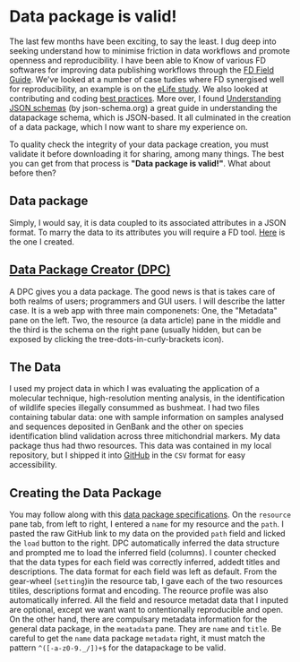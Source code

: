 # Data package is valid!

The last few months have been exciting, to say the least. I dug deep into seeking understand how to minimise friction in data workflows and promote openness and reproducibility. I have been able to Know of various FD softwares for improving data publishing workflows through the [FD Field Guide](http://fellows.frictionlessdata.io/blog/). We've looked at a number of case tudies where FD synergised well for reproducibility, an example is on the [eLife study](https://frictionlessdata.io/articles/elife/). We also looked at contributing and coding [best practices](https://github.com/okfn/coding-standards). More over, I found [Understanding JSON schemas](https://json-schema.org/understanding-json-schema/about.html#about) (by json-schema.org) a great guide in understanding the datapackage schema, which is JSON-based. It all culminated in the creation of a data package, which I now want to share my experience on.

To quality check the integrity of your data package creation, you must validate it before downloading it for sharing, among many things. The best you can get from that process is **"Data package is valid!"**. What about before then? 

## Data package
Simply, I would say, it is data coupled to its associated attributes in a JSON format. To marry the data to its attributes you will require a FD tool. [Here](https://github.com/ousodaniel/FrictionlessDataFellowship/blob/master/datapackage-hrma_validation.json) is the one I created.

## [Data Package Creator (DPC)](http://create.frictionlessdata.io/)
A DPC gives you a data package. The good news is that is takes care of both realms of users; programmers and GUI users. I will describe the latter case. It is a web app with three main componenets: One, the "Metadata" pane on the left. Two, the resource (a data article) pane in the middle and the third is the schema on the right pane (usually hidden, but can be exposed by clicking the tree-dots-in-curly-brackets icon).

## The Data
I used my project data in which I was evaluating the application of a molecular technique, high-resolution menting analysis, in the identification of wildlife species illegally consummed as bushmeat. I had two files containing tabular data: one with sample information on samples analysed and sequences deposited in GenBank and the other on species identification blind validation across three mitichondrial markers. My data package thus had thwo resources. This data was contained in my local repository, but I shipped it into [GitHub](https://github.com/ousodaniel/data) in the `CSV` format for easy accessibility.

## Creating the Data Package
You may follow along with this [data package specifications](https://frictionlessdata.io/specs/data-package/). On the `resource` pane tab, from left to right, I entered a `name` for my resource and the `path`. I pasted the raw GitHub link to my data on the provided `path` field and licked the `load` button to the right. DPC automatically inferred the data structure and prompted me to load the inferred field (columns). I counter checked that the data types for each field was correctly inferred, addedt titles and descriptions. The data format for each field was left as default. From the gear-wheel (`setting`)in the resource tab, I gave each of the two resources titiles, descriptions format and encoding. The reource profile was also automatically inferred. All the field and resource metadat data that I inputed are optional, except we want want to ontentionally reproducible and open. On the other hand, there are compulsary metadata information for the general data package, in the `meatadata` pane. They are `name` and `title`. Be careful to get the `name` data package `metadata` right, it must match the pattern `^([-a-z0-9._/])+$` for the datapackage to be valid.
